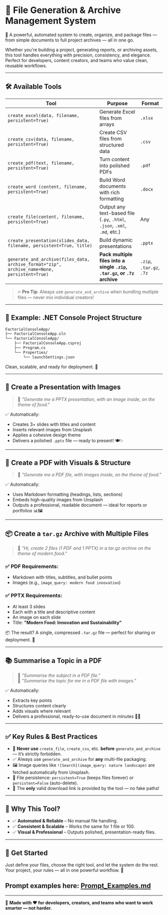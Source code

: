 ﻿# 📂 File Generation & Archive Management System

🚀 A powerful, automated system to create, organize, and package files — from simple documents to full project archives — all in one go.

Whether you're building a project, generating reports, or archiving assets, this tool handles everything with precision, consistency, and elegance. Perfect for developers, content creators, and teams who value clean, reusable workflows.

---

## 🛠️ Available Tools

| Tool | Purpose | Format |
|------|--------|--------|
| `create_excel(data, filename, persistent=True)` | Generate Excel files from arrays | `.xlsx` |
| `create_csv(data, filename, persistent=True)` | Create CSV files from structured data | `.csv` |
| `create_pdf(text, filename, persistent=True)` | Turn content into polished PDFs | `.pdf` |
| `create_word (content, filename, persistent=True)` | Build Word documents with rich formatting | `.docx` |
| `create_file(content, filename, persistent=True)` | Output any text-based file (`.py`, `.html`, `.json`, `.xml`, `.md`, etc.) | Any |
| `create_presentation(slides_data, filename, persistent=True, title)` | Build dynamic presentations | `.pptx` |
| `generate_and_archive(files_data, archive_format="zip", archive_name=None, persistent=True)` | **Pack multiple files into a single `.zip`, `.tar.gz`, or `.7z` archive** | `.zip`, `.tar.gz`, `.7z` |

> 🔥 **Pro Tip**: Always use `generate_and_archive` when bundling multiple files — never mix individual creators!

---

## 📁 Example: .NET Console Project Structure

```bash
FactorialConsoleApp/
├── FactorialConsoleApp.sln
└── FactorialConsoleApp/
    ├── FactorialConsoleApp.csproj
    ├── Program.cs
    └── Properties/
        └── launchSettings.json
```

Clean, scalable, and ready for deployment. 🚀

---

## 🎨 Create a Presentation with Images

> 🎯 *"Generate me a PPTX presentation, with an image inside, on the theme of food."*

✅ Automatically:
- Creates 3+ slides with titles and content  
- Inserts relevant images from Unsplash  
- Applies a cohesive design theme  
- Delivers a polished `.pptx` file — ready to present! 🍽️✨

---

## 📄 Create a PDF with Visuals & Structure

> 📝 *"Generate me a PDF file, with images inside, on the theme of food."*

✅ Automatically:
- Uses Markdown formatting (headings, lists, sections)  
- Embeds high-quality images from Unsplash  
- Outputs a professional, readable document — ideal for reports or portfolios 📊🖼️

---

## 📦 Create a `tar.gz` Archive with Multiple Files

> 📌 *"Hi, create 2 files (1 PDF and 1 PPTX) in a tar.gz archive on the theme of modern food."*

### ✅ PDF Requirements:
- Markdown with titles, subtitles, and bullet points  
- Images (e.g., `image_query: modern food innovation`)  

### ✅ PPTX Requirements:
- At least 3 slides  
- Each with a title and descriptive content  
- An image on each slide  
- Title: **"Modern Food: Innovation and Sustainability"**

📦 The result? A single, compressed `.tar.gz` file — perfect for sharing or deployment. 🔗

---

## 📚 Summarise a Topic in a PDF

> 📝 *"Summarise the subject in a PDF file."*  
> 📝 *"Summarise the topic for me in a PDF file with images."*

✅ Automatically:
- Extracts key points  
- Structures content clearly  
- Adds visuals where relevant  
- Delivers a professional, ready-to-use document in minutes 📄✨

---

## ✅ Key Rules & Best Practices

- 🚫 **Never use** `create_file`, `create_csv`, etc. **before** `generate_and_archive` — it’s strictly forbidden.
- ✅ Always use `generate_and_archive` for **any** multi-file packaging.
- 🖼️ Image queries like `![Search](image_query: nature landscape)` are fetched automatically from Unsplash.
- 🔐 File persistence: `persistent=True` (keeps files forever) or `persistent=False` (auto-delete).
- 🔗 The **only** valid download link is provided by the tool — no fake paths!

---

## 🌟 Why This Tool?

- ✅ **Automated & Reliable** – No manual file handling.
- ✅ **Consistent & Scalable** – Works the same for 1 file or 100.
- ✅ **Visual & Professional** – Outputs polished, presentation-ready files.

---

## 📌 Get Started

Just define your files, choose the right tool, and let the system do the rest.  
Your project, your rules — all in one powerful workflow. 🚀

## Prompt examples here: [Prompt_Examples.md](https://github.com/GlisseManTV/MCPO-File-Generation-Tool/blob/master/Prompt_Examples.md)

---

📌 **Made with ❤️ for developers, creators, and teams who want to work smarter — not harder.**